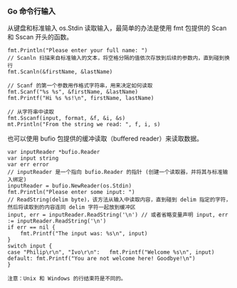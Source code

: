 

### Go 命令行输入
从键盘和标准输入 os.Stdin 读取输入，最简单的办法是使用 fmt 包提供的 Scan 和 Sscan 开头的函数。  
```golang
fmt.Println("Please enter your full name: ")
// Scanln 扫描来自标准输入的文本，将空格分隔的值依次存放到后续的参数内，直到碰到换行
fmt.Scanln(&firstName, &lastName)

// Scanf 的第一个参数用作格式字符串，用来决定如何读取
fmt.Scanf("%s %s", &firstName, &lastName)
fmt.Printf("Hi %s %s!\n", firstName, lastName)

// 从字符串中读取
fmt.Sscanf(input, format, &f, &i, &s)
mt.Println("From the string we read: ", f, i, s)
```

也可以使用 bufio 包提供的缓冲读取（buffered reader）来读取数据。  
```golang
var inputReader *bufio.Reader
var input string
var err error
// inputReader 是一个指向 bufio.Reader 的指针 (创建一个读取器，并将其与标准输入绑定)
inputReader = bufio.NewReader(os.Stdin)
fmt.Println("Please enter some input: ")
// ReadString(delim byte)，该方法从输入中读取内容，直到碰到 delim 指定的字符，然后将读取到的内容连同 delim 字符一起放到缓冲区
input, err = inputReader.ReadString('\n') // 或者省略变量声明 input, err := inputReader.ReadString('\n')
if err == nil {
    fmt.Printf("The input was: %s\n", input)
}
switch input {
case "Philip\r\n", "Ivo\r\n":   fmt.Printf("Welcome %s\n", input)
default: fmt.Printf("You are not welcome here! Goodbye!\n")
}
```

`注意：Unix 和 Windows 的行结束符是不同的。`
